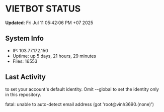 # VIETBOT STATUS
**Updated**: Fri Jul 11 05:42:06 PM +07 2025

## System Info
- IP: 103.77.172.150
- Uptime: up 5 days, 21 hours, 29 minutes
- Files: 16553

## Last Activity

to set your account's default identity.
Omit --global to set the identity only in this repository.

fatal: unable to auto-detect email address (got 'root@vinh3690.(none)')
